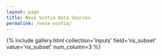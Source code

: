 ```yaml
---
layout: page
title: Nova Scotia Data Sources
permalink: /nova-scotia/
---
```


{% include gallery.html collection='inputs' field='ns_subset' value='ns_subset' num_column=3 %}